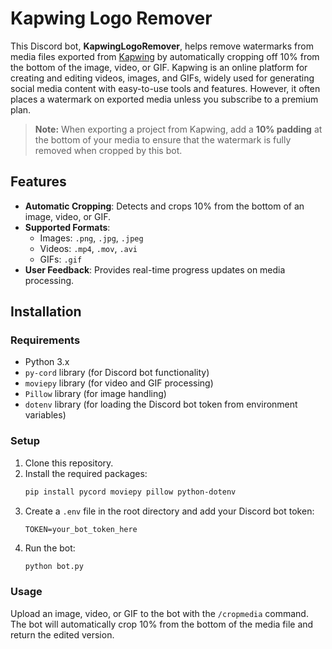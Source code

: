 # Kapwing Logo Remover

This Discord bot, **KapwingLogoRemover**, helps remove watermarks from media files exported from [Kapwing](https://www.kapwing.com) by automatically cropping off 10% from the bottom of the image, video, or GIF. Kapwing is an online platform for creating and editing videos, images, and GIFs, widely used for generating social media content with easy-to-use tools and features. However, it often places a watermark on exported media unless you subscribe to a premium plan.

> **Note:** When exporting a project from Kapwing, add a **10% padding** at the bottom of your media to ensure that the watermark is fully removed when cropped by this bot.

## Features

- **Automatic Cropping**: Detects and crops 10% from the bottom of an image, video, or GIF.
- **Supported Formats**:
  - Images: `.png`, `.jpg`, `.jpeg`
  - Videos: `.mp4`, `.mov`, `.avi`
  - GIFs: `.gif`
- **User Feedback**: Provides real-time progress updates on media processing.

## Installation

### Requirements

- Python 3.x
- `py-cord` library (for Discord bot functionality)
- `moviepy` library (for video and GIF processing)
- `Pillow` library (for image handling)
- `dotenv` library (for loading the Discord bot token from environment variables)

### Setup

1. Clone this repository.
2. Install the required packages:
   ```bash
   pip install pycord moviepy pillow python-dotenv
   ```
3. Create a `.env` file in the root directory and add your Discord bot token:
   ```
   TOKEN=your_bot_token_here
   ```
4. Run the bot:
   ```bash
   python bot.py
   ```

### Usage

Upload an image, video, or GIF to the bot with the `/cropmedia` command. The bot will automatically crop 10% from the bottom of the media file and return the edited version.

